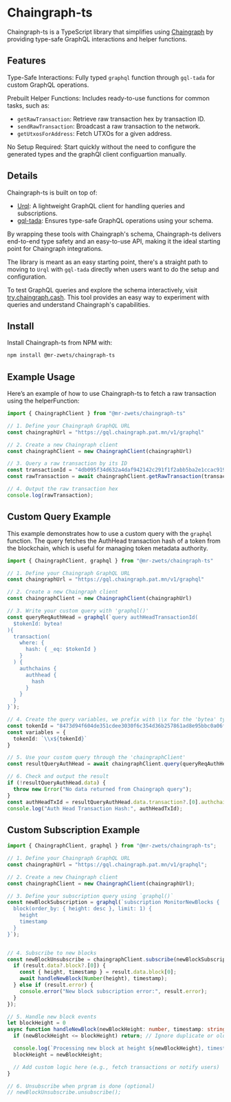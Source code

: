 # Chaingraph-ts

Chaingraph-ts is a TypeScript library that simplifies using [Chaingraph](https://chaingraph.cash/) by providing type-safe GraphQL interactions and helper functions.

## Features

Type-Safe Interactions: Fully typed `graphql` function through `gql-tada` for custom GraphQL operations.

Prebuilt Helper Functions: Includes ready-to-use functions for common tasks, such as:
- `getRawTransaction`: Retrieve raw transaction hex by transaction ID.
- `sendRawTransaction`: Broadcast a raw transaction to the network.
- `getUtxosForAddress`: Fetch UTXOs for a given address.

No Setup Required: Start quickly without the need to configure the generated types and the graphQl client configuartion manually.

## Details

Chaingraph-ts is built on top of:

- [Urql](https://commerce.nearform.com/open-source/urql/docs/): A lightweight GraphQL client for handling queries and subscriptions.
- [gql-tada](https://gql-tada.0no.co/): Ensures type-safe GraphQL operations using your schema.

By wrapping these tools with Chaingraph's schema, Chaingraph-ts delivers end-to-end type safety and an easy-to-use API, making it the ideal starting point for Chaingraph integrations.

The library is meant as an easy starting point, there's a straight path to moving to `Urql` with `gql-tada` directly when users want to do the setup and configuration.

To test GraphQL queries and explore the schema interactively, visit [try.chaingraph.cash](https://try.chaingraph.cash/). This tool provides an easy way to experiment with queries and understand Chaingraph's capabilities.

## Install

Install Chaingraph-ts from NPM with:

```bash
npm install @mr-zwets/chaingraph-ts
```

## Example Usage

Here’s an example of how to use Chaingraph-ts to fetch a raw transaction using the helperFunction:

```ts
import { ChaingraphClient } from "@mr-zwets/chaingraph-ts"

// 1. Define your Chaingraph GraphQL URL
const chaingraphUrl = "https://gql.chaingraph.pat.mn/v1/graphql"

// 2. Create a new Chaingraph client
const chaingraphClient = new ChaingraphClient(chaingraphUrl)

// 3. Query a raw transaction by its ID
const transactionId = "4db095f34d632a4daf942142c291f1f2abb5ba2e1ccac919d85bdc2f671fb251"
const rawTransaction = await chaingraphClient.getRawTransaction(transactionId)

// 4. Output the raw transaction hex
console.log(rawTransaction);
```

## Custom Query Example

This example demonstrates how to use a custom query with the `graphql` function.
The query fetches the AuthHead transaction hash of a token from the blockchain, which is useful for managing token metadata authority.

```ts
import { ChaingraphClient, graphql } from "@mr-zwets/chaingraph-ts"

// 1. Define your Chaingraph GraphQL URL
const chaingraphUrl = "https://gql.chaingraph.pat.mn/v1/graphql"

// 2. Create a new Chaingraph client
const chaingraphClient = new ChaingraphClient(chaingraphUrl)

// 3. Write your custom query with 'graphql()'
const queryReqAuthHead = graphql(`query authHeadTransactionId(
  $tokenId: bytea!
){
  transaction(
    where: {
      hash: { _eq: $tokenId }
    }
  ) {
    authchains {
      authhead {
        hash
      }
    }
  }
}`);

// 4. Create the query variables, we prefix with \\x for the 'bytea' type
const tokenId = "8473d94f604de351cdee3030f6c354d36b257861ad8e95bbc0a06fbab2a2f9cf";
const variables = {
  tokenId: `\\x${tokenId}`
}

// 5. Use your custom query through the 'chaingraphClient'
const resultQueryAuthHead = await chaingraphClient.query(queryReqAuthHead, variables)

// 6. Check and output the result
if (!resultQueryAuthHead.data) {
  throw new Error("No data returned from Chaingraph query");
}
const authHeadTxId = resultQueryAuthHead.data.transaction?.[0].authchains?.[0].authhead?.hash
console.log("Auth Head Transaction Hash:", authHeadTxId);
```

## Custom Subscription Example

```ts
import { ChaingraphClient, graphql } from "@mr-zwets/chaingraph-ts";

// 1. Define your Chaingraph GraphQL URL
const chaingraphUrl = "https://gql.chaingraph.pat.mn/v1/graphql";

// 2. Create a new Chaingraph client
const chaingraphClient = new ChaingraphClient(chaingraphUrl);

// 3. Define your subscription query using `graphql()`
const newBlockSubscription = graphql(`subscription MonitorNewBlocks {
  block(order_by: { height: desc }, limit: 1) {
    height
    timestamp
  }
}`);


// 4. Subscribe to new blocks
const newBlockUnsubscribe = chaingraphClient.subscribe(newBlockSubscription, {}).subscribe(async result => {
  if (result.data?.block?.[0]) {
    const { height, timestamp } = result.data.block[0];
    await handleNewBlock(Number(height), timestamp);
  } else if (result.error) {
    console.error("New block subscription error:", result.error);
  }
});

// 5. Handle new block events
let blockHeight = 0
async function handleNewBlock(newBlockHeight: number, timestamp: string) {
  if (newBlockHeight <= blockHeight) return; // Ignore duplicate or older blocks

  console.log(`Processing new block at height ${newBlockHeight}, timestamp: ${timestamp}`);
  blockHeight = newBlockHeight;

  // Add custom logic here (e.g., fetch transactions or notify users)
}

// 6. Unsubscribe when prgram is done (optional)
// newBlockUnsubscribe.unsubscribe();
```